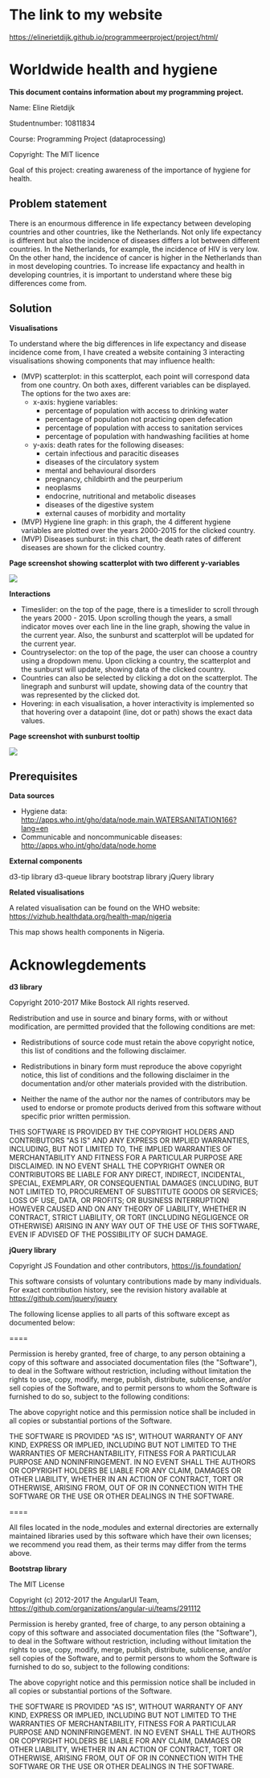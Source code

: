 # The link to my website

https://elinerietdijk.github.io/programmeerproject/project/html/

# Worldwide health and hygiene

**This document contains information about my programming project.**

Name: Eline Rietdijk

Studentnumber: 10811834

Course: Programming Project (dataprocessing)

Copyright: The MIT licence

Goal of this project: creating awareness of the importance of hygiene for health.

## Problem statement
There is an enourmous difference in life expectancy between developing countries and other countries, like the Netherlands. 
Not only life expectancy is different but also the incidence of diseases differs a lot between different countries. 
In the Netherlands, for example, the incidence of HIV is very low. On the other hand, the incidence of cancer is higher in the Netherlands than in most developing countries.
To increase life expactancy and health in developing countries, it is important to understand where these big differences come from. 

## Solution

**Visualisations**

To understand where the big differences in life expectancy and disease incidence come from, I have created a website containing 3 interacting visualisations showing components that may influence health:
- (MVP) scatterplot: in this scatterplot, each point will correspond data from one country. On both axes, different variables can be displayed. The options for the two axes are:
	- x-axis: hygiene variables:
		- percentage of population with access to drinking water
		- percentage of population not practicing open defecation
		- percentage of population with access to sanitation services
		- percentage of population with handwashing facilities at home
	- y-axis: death rates for the following diseases:
		- certain infectious and paracitic diseases
		- diseases of the circulatory system
		- mental and behavioural disorders
		- pregnancy, childbirth and the peurperium
		- neoplasms
		- endocrine, nutritional and metabolic diseases
		- diseases of the digestive system
		- external causes of morbidity and mortality
- (MVP) Hygiene line graph: in this graph, the 4 different hygiene variables are plotted over the years 2000-2015 for the clicked country. 
- (MVP) Diseases sunburst: in this chart, the death rates of different diseases are shown for the clicked country.

**Page screenshot showing scatterplot with two different y-variables**

![](doc/screenshot1.png)

**Interactions**

- Timeslider: on the top of the page, there is a timeslider to scroll through the years 2000 - 2015. Upon scrolling though the years, a small indicator moves over each line in the line graph, showing the value in the current year. Also, the sunburst and scatterplot will be updated for the current year. 
- Countryselector: on the top of the page, the user can choose a country using a dropdown menu. Upon clicking a country, the scatterplot and the sunburst will update, showing data of the clicked country.
- Countries can also be selected by clicking a dot on the scatterplot. The linegraph and sunburst will update, showing data of the country that was represented by the clicked dot.
- Hovering: in each visualisation, a hover interactivity is implemented so that hovering over a datapoint (line, dot or path) shows the exact data values.

**Page screenshot with sunburst tooltip**

![](doc/screenshot2.png)

## Prerequisites

**Data sources**

- Hygiene data: http://apps.who.int/gho/data/node.main.WATERSANITATION166?lang=en
- Communicable and noncommunicable diseases: http://apps.who.int/gho/data/node.home

**External components**

d3-tip library
d3-queue library
bootstrap library
jQuery library

**Related visualisations**

A related visualisation can be found on the WHO website:
https://vizhub.healthdata.org/health-map/nigeria

This map shows health components in Nigeria.

# Acknowlegdements

**d3 library**

Copyright 2010-2017 Mike Bostock
All rights reserved.

Redistribution and use in source and binary forms, with or without modification,
are permitted provided that the following conditions are met:

* Redistributions of source code must retain the above copyright notice, this
  list of conditions and the following disclaimer.

* Redistributions in binary form must reproduce the above copyright notice,
  this list of conditions and the following disclaimer in the documentation
  and/or other materials provided with the distribution.

* Neither the name of the author nor the names of contributors may be used to
  endorse or promote products derived from this software without specific prior
  written permission.

THIS SOFTWARE IS PROVIDED BY THE COPYRIGHT HOLDERS AND CONTRIBUTORS "AS IS" AND
ANY EXPRESS OR IMPLIED WARRANTIES, INCLUDING, BUT NOT LIMITED TO, THE IMPLIED
WARRANTIES OF MERCHANTABILITY AND FITNESS FOR A PARTICULAR PURPOSE ARE
DISCLAIMED. IN NO EVENT SHALL THE COPYRIGHT OWNER OR CONTRIBUTORS BE LIABLE FOR
ANY DIRECT, INDIRECT, INCIDENTAL, SPECIAL, EXEMPLARY, OR CONSEQUENTIAL DAMAGES
(INCLUDING, BUT NOT LIMITED TO, PROCUREMENT OF SUBSTITUTE GOODS OR SERVICES;
LOSS OF USE, DATA, OR PROFITS; OR BUSINESS INTERRUPTION) HOWEVER CAUSED AND ON
ANY THEORY OF LIABILITY, WHETHER IN CONTRACT, STRICT LIABILITY, OR TORT
(INCLUDING NEGLIGENCE OR OTHERWISE) ARISING IN ANY WAY OUT OF THE USE OF THIS
SOFTWARE, EVEN IF ADVISED OF THE POSSIBILITY OF SUCH DAMAGE.

**jQuery library**

Copyright JS Foundation and other contributors, https://js.foundation/

This software consists of voluntary contributions made by many
individuals. For exact contribution history, see the revision history
available at https://github.com/jquery/jquery

The following license applies to all parts of this software except as
documented below:

====

Permission is hereby granted, free of charge, to any person obtaining
a copy of this software and associated documentation files (the
"Software"), to deal in the Software without restriction, including
without limitation the rights to use, copy, modify, merge, publish,
distribute, sublicense, and/or sell copies of the Software, and to
permit persons to whom the Software is furnished to do so, subject to
the following conditions:

The above copyright notice and this permission notice shall be
included in all copies or substantial portions of the Software.

THE SOFTWARE IS PROVIDED "AS IS", WITHOUT WARRANTY OF ANY KIND,
EXPRESS OR IMPLIED, INCLUDING BUT NOT LIMITED TO THE WARRANTIES OF
MERCHANTABILITY, FITNESS FOR A PARTICULAR PURPOSE AND
NONINFRINGEMENT. IN NO EVENT SHALL THE AUTHORS OR COPYRIGHT HOLDERS BE
LIABLE FOR ANY CLAIM, DAMAGES OR OTHER LIABILITY, WHETHER IN AN ACTION
OF CONTRACT, TORT OR OTHERWISE, ARISING FROM, OUT OF OR IN CONNECTION
WITH THE SOFTWARE OR THE USE OR OTHER DEALINGS IN THE SOFTWARE.

====

All files located in the node_modules and external directories are
externally maintained libraries used by this software which have their
own licenses; we recommend you read them, as their terms may differ from
the terms above.

**Bootstrap library**

The MIT License

Copyright (c) 2012-2017 the AngularUI Team, https://github.com/organizations/angular-ui/teams/291112

Permission is hereby granted, free of charge, to any person obtaining a copy
of this software and associated documentation files (the "Software"), to deal
in the Software without restriction, including without limitation the rights
to use, copy, modify, merge, publish, distribute, sublicense, and/or sell
copies of the Software, and to permit persons to whom the Software is
furnished to do so, subject to the following conditions:

The above copyright notice and this permission notice shall be included in
all copies or substantial portions of the Software.

THE SOFTWARE IS PROVIDED "AS IS", WITHOUT WARRANTY OF ANY KIND, EXPRESS OR
IMPLIED, INCLUDING BUT NOT LIMITED TO THE WARRANTIES OF MERCHANTABILITY,
FITNESS FOR A PARTICULAR PURPOSE AND NONINFRINGEMENT. IN NO EVENT SHALL THE
AUTHORS OR COPYRIGHT HOLDERS BE LIABLE FOR ANY CLAIM, DAMAGES OR OTHER
LIABILITY, WHETHER IN AN ACTION OF CONTRACT, TORT OR OTHERWISE, ARISING FROM,
OUT OF OR IN CONNECTION WITH THE SOFTWARE OR THE USE OR OTHER DEALINGS IN
THE SOFTWARE.